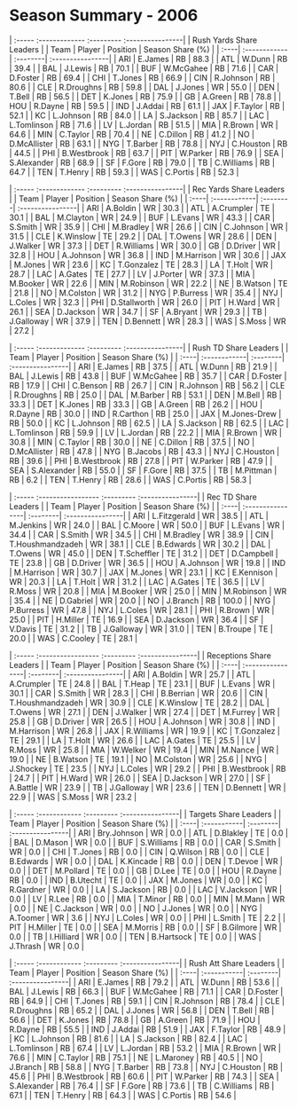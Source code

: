 # Season Summary - 2006

| :----- :------------- :--------- :----------------|
|              Rush Yards Share Leaders             |
| Team | Player       | Position | Season Share (%) |
| :----| :------------| :--------| :----------------|
| ARI  | E.James      | RB       | 88.3             |
| ATL  | W.Dunn       | RB       | 39.4             |
| BAL  | J.Lewis      | RB       | 70.1             |
| BUF  | W.McGahee    | RB       | 71.6             |
| CAR  | D.Foster     | RB       | 69.4             |
| CHI  | T.Jones      | RB       | 66.9             |
| CIN  | R.Johnson    | RB       | 80.6             |
| CLE  | R.Droughns   | RB       | 59.8             |
| DAL  | J.Jones      | WR       | 55.0             |
| DEN  | T.Bell       | RB       | 56.5             |
| DET  | K.Jones      | RB       | 75.9             |
| GB   | A.Green      | RB       | 78.8             |
| HOU  | R.Dayne      | RB       | 59.5             |
| IND  | J.Addai      | RB       | 61.1             |
| JAX  | F.Taylor     | RB       | 52.1             |
| KC   | L.Johnson    | RB       | 84.0             |
| LA   | S.Jackson    | RB       | 85.7             |
| LAC  | L.Tomlinson  | RB       | 71.6             |
| LV   | L.Jordan     | RB       | 51.5             |
| MIA  | R.Brown      | WR       | 64.6             |
| MIN  | C.Taylor     | RB       | 70.4             |
| NE   | C.Dillon     | RB       | 41.2             |
| NO   | D.McAllister | RB       | 63.1             |
| NYG  | T.Barber     | RB       | 78.8             |
| NYJ  | C.Houston    | RB       | 44.5             |
| PHI  | B.Westbrook  | RB       | 63.7             |
| PIT  | W.Parker     | RB       | 76.9             |
| SEA  | S.Alexander  | RB       | 68.9             |
| SF   | F.Gore       | RB       | 79.0             |
| TB   | C.Williams   | RB       | 64.7             |
| TEN  | T.Henry      | RB       | 59.3             |
| WAS  | C.Portis     | RB       | 52.3             |

| :----- :------------- :--------- :----------------|
|              Rec Yards Share Leaders              |
| Team | Player       | Position | Season Share (%) |
| :----| :------------| :--------| :----------------|
| ARI  | A.Boldin     | WR       | 30.3             |
| ATL  | A.Crumpler   | TE       | 30.1             |
| BAL  | M.Clayton    | WR       | 24.9             |
| BUF  | L.Evans      | WR       | 43.3             |
| CAR  | S.Smith      | WR       | 35.9             |
| CHI  | M.Bradley    | WR       | 26.6             |
| CIN  | C.Johnson    | WR       | 31.5             |
| CLE  | K.Winslow    | TE       | 29.2             |
| DAL  | T.Owens      | WR       | 28.6             |
| DEN  | J.Walker     | WR       | 37.3             |
| DET  | R.Williams   | WR       | 30.0             |
| GB   | D.Driver     | WR       | 32.8             |
| HOU  | A.Johnson    | WR       | 36.8             |
| IND  | M.Harrison   | WR       | 30.6             |
| JAX  | M.Jones      | WR       | 23.6             |
| KC   | T.Gonzalez   | TE       | 28.3             |
| LA   | T.Holt       | WR       | 28.7             |
| LAC  | A.Gates      | TE       | 27.7             |
| LV   | J.Porter     | WR       | 37.3             |
| MIA  | M.Booker     | WR       | 22.6             |
| MIN  | M.Robinson   | WR       | 22.2             |
| NE   | B.Watson     | TE       | 21.8             |
| NO   | M.Colston    | WR       | 31.2             |
| NYG  | P.Burress    | WR       | 35.4             |
| NYJ  | L.Coles      | WR       | 32.3             |
| PHI  | D.Stallworth | WR       | 26.0             |
| PIT  | H.Ward       | WR       | 26.1             |
| SEA  | D.Jackson    | WR       | 34.7             |
| SF   | A.Bryant     | WR       | 29.3             |
| TB   | J.Galloway   | WR       | 37.9             |
| TEN  | D.Bennett    | WR       | 28.3             |
| WAS  | S.Moss       | WR       | 27.2             |

| :----- :------------- :--------- :----------------|
|               Rush TD Share Leaders               |
| Team | Player       | Position | Season Share (%) |
| :----| :------------| :--------| :----------------|
| ARI  | E.James      | RB       | 37.5             |
| ATL  | W.Dunn       | RB       | 21.9             |
| BAL  | J.Lewis      | RB       | 43.8             |
| BUF  | W.McGahee    | RB       | 35.7             |
| CAR  | D.Foster     | RB       | 17.9             |
| CHI  | C.Benson     | RB       | 26.7             |
| CIN  | R.Johnson    | RB       | 56.2             |
| CLE  | R.Droughns   | RB       | 25.0             |
| DAL  | M.Barber     | RB       | 53.1             |
| DEN  | M.Bell       | RB       | 33.3             |
| DET  | K.Jones      | RB       | 33.3             |
| GB   | A.Green      | RB       | 26.2             |
| HOU  | R.Dayne      | RB       | 30.0             |
| IND  | R.Carthon    | RB       | 25.0             |
| JAX  | M.Jones-Drew | RB       | 50.0             |
| KC   | L.Johnson    | RB       | 62.5             |
| LA   | S.Jackson    | RB       | 62.5             |
| LAC  | L.Tomlinson  | RB       | 59.9             |
| LV   | L.Jordan     | RB       | 22.2             |
| MIA  | R.Brown      | WR       | 30.8             |
| MIN  | C.Taylor     | RB       | 30.0             |
| NE   | C.Dillon     | RB       | 37.5             |
| NO   | D.McAllister | RB       | 47.8             |
| NYG  | B.Jacobs     | RB       | 43.3             |
| NYJ  | C.Houston    | RB       | 39.6             |
| PHI  | B.Westbrook  | RB       | 27.8             |
| PIT  | W.Parker     | RB       | 47.9             |
| SEA  | S.Alexander  | RB       | 55.0             |
| SF   | F.Gore       | RB       | 37.5             |
| TB   | M.Pittman    | RB       | 6.2              |
| TEN  | T.Henry      | RB       | 28.6             |
| WAS  | C.Portis     | RB       | 58.3             |

| :----- :----------------- :--------- :----------------|
|                  Rec TD Share Leaders                 |
| Team | Player           | Position | Season Share (%) |
| :----| :----------------| :--------| :----------------|
| ARI  | L.Fitzgerald     | WR       | 38.5             |
| ATL  | M.Jenkins        | WR       | 24.0             |
| BAL  | C.Moore          | WR       | 50.0             |
| BUF  | L.Evans          | WR       | 34.4             |
| CAR  | S.Smith          | WR       | 34.5             |
| CHI  | M.Bradley        | WR       | 38.9             |
| CIN  | T.Houshmandzadeh | WR       | 38.1             |
| CLE  | B.Edwards        | WR       | 30.2             |
| DAL  | T.Owens          | WR       | 45.0             |
| DEN  | T.Scheffler      | TE       | 31.2             |
| DET  | D.Campbell       | TE       | 23.8             |
| GB   | D.Driver         | WR       | 36.5             |
| HOU  | A.Johnson        | WR       | 19.8             |
| IND  | M.Harrison       | WR       | 30.7             |
| JAX  | M.Jones          | WR       | 23.1             |
| KC   | E.Kennison       | WR       | 20.3             |
| LA   | T.Holt           | WR       | 31.2             |
| LAC  | A.Gates          | TE       | 36.5             |
| LV   | R.Moss           | WR       | 20.8             |
| MIA  | M.Booker         | WR       | 25.0             |
| MIN  | M.Robinson       | WR       | 35.4             |
| NE   | D.Gabriel        | WR       | 20.0             |
| NO   | J.Branch         | RB       | 100.0            |
| NYG  | P.Burress        | WR       | 47.8             |
| NYJ  | L.Coles          | WR       | 28.1             |
| PHI  | R.Brown          | WR       | 25.0             |
| PIT  | H.Miller         | TE       | 16.9             |
| SEA  | D.Jackson        | WR       | 36.4             |
| SF   | V.Davis          | TE       | 31.2             |
| TB   | J.Galloway       | WR       | 31.0             |
| TEN  | B.Troupe         | TE       | 20.0             |
| WAS  | C.Cooley         | TE       | 28.1             |

| :----- :----------------- :--------- :----------------|
|                Receptions Share Leaders               |
| Team | Player           | Position | Season Share (%) |
| :----| :----------------| :--------| :----------------|
| ARI  | A.Boldin         | WR       | 25.7             |
| ATL  | A.Crumpler       | TE       | 24.8             |
| BAL  | T.Heap           | TE       | 23.1             |
| BUF  | L.Evans          | WR       | 30.1             |
| CAR  | S.Smith          | WR       | 28.3             |
| CHI  | B.Berrian        | WR       | 20.6             |
| CIN  | T.Houshmandzadeh | WR       | 30.9             |
| CLE  | K.Winslow        | TE       | 28.2             |
| DAL  | T.Owens          | WR       | 27.1             |
| DEN  | J.Walker         | WR       | 27.4             |
| DET  | M.Furrey         | WR       | 25.8             |
| GB   | D.Driver         | WR       | 26.5             |
| HOU  | A.Johnson        | WR       | 30.8             |
| IND  | M.Harrison       | WR       | 26.8             |
| JAX  | R.Williams       | WR       | 19.9             |
| KC   | T.Gonzalez       | TE       | 29.1             |
| LA   | T.Holt           | WR       | 26.6             |
| LAC  | A.Gates          | TE       | 25.5             |
| LV   | R.Moss           | WR       | 25.8             |
| MIA  | W.Welker         | WR       | 19.4             |
| MIN  | M.Nance          | WR       | 19.0             |
| NE   | B.Watson         | TE       | 19.1             |
| NO   | M.Colston        | WR       | 25.6             |
| NYG  | J.Shockey        | TE       | 23.5             |
| NYJ  | L.Coles          | WR       | 29.2             |
| PHI  | B.Westbrook      | RB       | 24.7             |
| PIT  | H.Ward           | WR       | 26.0             |
| SEA  | D.Jackson        | WR       | 27.0             |
| SF   | A.Battle         | WR       | 23.9             |
| TB   | J.Galloway       | WR       | 23.6             |
| TEN  | D.Bennett        | WR       | 22.9             |
| WAS  | S.Moss           | WR       | 23.2             |

| :----- :------------ :--------- :----------------|
|              Targets Share Leaders               |
| Team | Player      | Position | Season Share (%) |
| :----| :-----------| :--------| :----------------|
| ARI  | Bry.Johnson | WR       | 0.0              |
| ATL  | D.Blakley   | TE       | 0.0              |
| BAL  | D.Mason     | WR       | 0.0              |
| BUF  | S.Williams  | RB       | 0.0              |
| CAR  | S.Smith     | WR       | 0.0              |
| CHI  | T.Jones     | RB       | 0.0              |
| CIN  | Q.Wilson    | RB       | 0.0              |
| CLE  | B.Edwards   | WR       | 0.0              |
| DAL  | K.Kincade   | RB       | 0.0              |
| DEN  | T.Devoe     | WR       | 0.0              |
| DET  | M.Pollard   | TE       | 0.0              |
| GB   | D.Lee       | TE       | 0.0              |
| HOU  | R.Dayne     | RB       | 0.0              |
| IND  | B.Utecht    | TE       | 0.0              |
| JAX  | M.Jones     | WR       | 0.0              |
| KC   | R.Gardner   | WR       | 0.0              |
| LA   | S.Jackson   | RB       | 0.0              |
| LAC  | V.Jackson   | WR       | 0.0              |
| LV   | R.Lee       | RB       | 0.0              |
| MIA  | T.Minor     | RB       | 0.0              |
| MIN  | M.Mann      | WR       | 0.0              |
| NE   | C.Jackson   | WR       | 0.0              |
| NO   | J.Jones     | WR       | 0.0              |
| NYG  | A.Toomer    | WR       | 3.6              |
| NYJ  | L.Coles     | WR       | 0.0              |
| PHI  | L.Smith     | TE       | 2.2              |
| PIT  | H.Miller    | TE       | 0.0              |
| SEA  | M.Morris    | RB       | 0.0              |
| SF   | B.Gilmore   | WR       | 0.0              |
| TB   | I.Hilliard  | WR       | 0.0              |
| TEN  | B.Hartsock  | TE       | 0.0              |
| WAS  | J.Thrash    | WR       | 0.0              |

| :----- :------------ :--------- :----------------|
|              Rush Att Share Leaders              |
| Team | Player      | Position | Season Share (%) |
| :----| :-----------| :--------| :----------------|
| ARI  | E.James     | RB       | 79.2             |
| ATL  | W.Dunn      | RB       | 53.6             |
| BAL  | J.Lewis     | RB       | 66.3             |
| BUF  | W.McGahee   | RB       | 71.1             |
| CAR  | D.Foster    | RB       | 64.9             |
| CHI  | T.Jones     | RB       | 59.1             |
| CIN  | R.Johnson   | RB       | 78.4             |
| CLE  | R.Droughns  | RB       | 65.2             |
| DAL  | J.Jones     | WR       | 56.8             |
| DEN  | T.Bell      | RB       | 56.6             |
| DET  | K.Jones     | RB       | 78.8             |
| GB   | A.Green     | RB       | 71.9             |
| HOU  | R.Dayne     | RB       | 55.5             |
| IND  | J.Addai     | RB       | 51.9             |
| JAX  | F.Taylor    | RB       | 48.9             |
| KC   | L.Johnson   | RB       | 81.6             |
| LA   | S.Jackson   | RB       | 82.4             |
| LAC  | L.Tomlinson | RB       | 67.4             |
| LV   | L.Jordan    | RB       | 53.2             |
| MIA  | R.Brown     | WR       | 76.6             |
| MIN  | C.Taylor    | RB       | 75.1             |
| NE   | L.Maroney   | RB       | 40.5             |
| NO   | J.Branch    | RB       | 58.8             |
| NYG  | T.Barber    | RB       | 73.8             |
| NYJ  | C.Houston   | RB       | 45.6             |
| PHI  | B.Westbrook | RB       | 60.6             |
| PIT  | W.Parker    | RB       | 74.3             |
| SEA  | S.Alexander | RB       | 76.4             |
| SF   | F.Gore      | RB       | 73.6             |
| TB   | C.Williams  | RB       | 67.1             |
| TEN  | T.Henry     | RB       | 64.3             |
| WAS  | C.Portis    | RB       | 54.6             |

